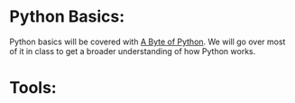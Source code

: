 # Python Basics:

Python basics will be covered with [A Byte of Python](https://www.gitbook.com/book/swaroopch/byte-of-python/details).  We will go over most of it in class to get a broader understanding of how Python works.

# Tools:





